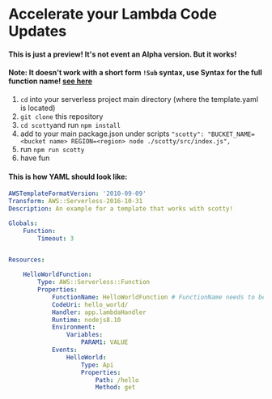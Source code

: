 # Accelerate your Lambda Code Updates

#### This is just a preview! It's not event an Alpha version. But it works!
#### Note: It doesn't work with a short form `!Sub` syntax, use Syntax for the full function name! [see here](https://docs.aws.amazon.com/AWSCloudFormation/latest/UserGuide/intrinsic-function-reference-sub.html)

1. `cd` into your serverless project main directory (where the template.yaml is located)
2. `git clone` this repository
3. `cd scotty`and run `npm install`
4. add to your main package.json under scripts `"scotty": "BUCKET_NAME=<bucket name> REGION=<region> node ./scotty/src/index.js",`
5. run `npm run scotty`
6. have fun


#### This is how YAML should look like:

```yaml
AWSTemplateFormatVersion: '2010-09-09'
Transform: AWS::Serverless-2016-10-31
Description: An example for a template that works with scotty!

Globals:
    Function:
        Timeout: 3


Resources:

    HelloWorldFunction:
        Type: AWS::Serverless::Function 
        Properties:
            FunctionName: HelloWorldFunction # FunctionName needs to be explicitly passed here!!!
            CodeUri: hello_world/
            Handler: app.lambdaHandler
            Runtime: nodejs8.10
            Environment: 
                Variables:
                    PARAM1: VALUE
            Events:
                HelloWorld:
                    Type: Api 
                    Properties:
                        Path: /hello
                        Method: get


```
